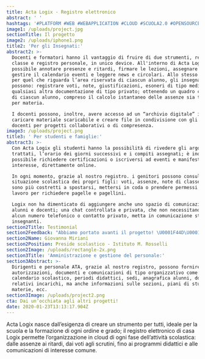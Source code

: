 ```yaml
---
title: Acta Logix - Registro elettronico
abstract: ' '
hashtags: '#PLATFORM #WEB #WEBAPPLICATION #CLOUD #SCUOLA2.0 #OPENSOURCE #DIGITAL'
image1: /uploads/project.jpg
sectionTitle: Il progetto
image2: /uploads/iphone1.png
title2: 'Per gli Insegnati:'
abstract2: >-
  Docenti e formatori hanno il vantaggio di fruire di due strumenti, registro di
  classe e registro personale, in unico device. All'interno di Acta Logix è
  possibile annotare presenze e ritardi, firmare le lezioni, assegnare compiti,
  gestire il calendario eventi e leggere news e circolari. Allo stesso tempo,
  per quel che riguarda l’area riservata di ciascun alunno, gli insegnanti
  possono: registrare voti, note, giustificazioni, esoneri di tipo medico o
  qualsiasi altra documentazione di tipo privato; ottenendo un quadro completo
  di ciascun alunno, compreso il calcolo istantaneo delle assenze sia totali che
  per materia.

  I docenti possono, inoltre, avere accesso ad un “archivio digitale” in cui
  caricare materiale scaricabile e creare file in condivisione con gli altri
  docenti per progetti collaborativi o di compresenza.
image3: /uploads/project.png
title3: ' Per studenti e famiglie:'
abstract3: >-
  Con Acta Logix gli studenti hanno la possibilità di rivedere gli argomenti
  trattati, l’orario dei giorni successivi e i compiti assegnati; è inoltre
  possibile richiedere certificazioni o iscriversi ad eventi e manifestazioni di
  interesse, direttamente online. 

  In ogni momento, grazie al nostro registro. i genitori possono consultare la
  situazione scolastica dei propri figli: voti, assenze, note di classe, e non
  sono più costretti a spostarsi, mettersi in coda o prendere permessi dal
  lavoro per richiedere pagelle e pagellini.

  Logix non ha dimenticato di aggiungere anche uno spazio di comunicazione per
  alunni e docenti; una chat controllata e privata, che non necessitando di
  alcun numero telefonico o contatto privato, metta in comunicazione studenti ed
  insegnanti. 
section2Title: Testimonial
section2Feedback: "Abbiamo portato avanti il progetto! \U0001F44D\U0001F44D una collaborazione che dura da anni."
section2Name: Giovanna Miriani
section2Position: Preside scolastico - Istituto M. Rosselli
section2Image: /uploads/rectangle-2x.png
section3Title: 'Amministrazione e gestione del personale:'
section3Abstract: >-
  Dirigenti e personale ATA, grazie al nostro registro, possono fornire
  autorizzazioni, documenti e comunicazioni di tipo organizzativo come:
  calendario scolastico, periodi didattici, sedi, anagrafica alunni, docenti e
  relativi incarichi, ma anche informazioni sulle sezioni, piani di studio,
  materie, ecc.
section3Image: /uploads/project2.png
cta: Dai un’occhiata agli altri progetti!
date: 2020-01-23T13:13:17.904Z
---
```

Acta Logix nasce dall’esigenza di creare un strumento per tutti, ideale per la scuola e la formazione di ogni ordine e grado; il registro elettronico di casa Logix permette l’organizzazione in cloud di ogni fase dell’attività scolastica: dalle assenze ai ritardi, dai voti agli scrutini, fino ai programmi didattici e alle comunicazioni di interesse comune.